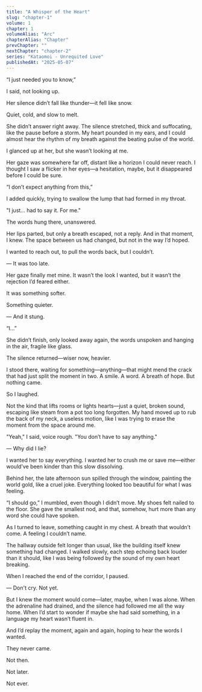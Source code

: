 ```yaml
---
title: "A Whisper of the Heart"
slug: "chapter-1"
volume: 1
chapter: 1
volumeAlias: "Arc"
chapterAlias: "Chapter"
prevChapter: ""
nextChapter: "chapter-2"
series: "Kataomoi - Unrequited Love"
publishedAt: "2025-05-07"
---
```

“I just needed you to know,” 

I said, not looking up. 

Her silence didn’t fall like thunder—it fell like snow. 

Quiet, cold, and slow to melt.


She didn’t answer right away. 
The silence stretched, thick and suffocating, like the pause before a storm. 
My heart pounded in my ears, and I could almost hear the rhythm of my breath against the beating pulse of the world.


I glanced up at her, but she wasn’t looking at me. 

Her gaze was somewhere far off, distant like a horizon I could never reach. 
I thought I saw a flicker in her eyes—a hesitation, maybe, but it disappeared before I could be sure.

“I don’t expect anything from this,” 

I added quickly, trying to swallow the lump that had formed in my throat. 


"I just... had to say it. For me."

The words hung there, unanswered. 

Her lips parted, but only a breath escaped, not a reply. 
And in that moment, I knew. 
The space between us had changed, but not in the way I’d hoped.

I wanted to reach out, to pull the words back, but I couldn’t. 

— It was too late.

Her gaze finally met mine. 
It wasn’t the look I wanted, but it wasn’t the rejection I’d feared either. 

It was something softer. 

Something quieter.

— And it stung.

“I...” 

She didn’t finish, only looked away again, the words unspoken and hanging in the air, fragile like glass.

The silence returned—wiser now, heavier.

I stood there, waiting for something—anything—that might mend the crack that had just split the moment in two. A smile. A word. A breath of hope. But nothing came.

So I laughed.

Not the kind that lifts rooms or lights hearts—just a quiet, broken sound, escaping like steam from a pot too long forgotten. My hand moved up to rub the back of my neck, a useless motion, like I was trying to erase the moment from the space around me.

"Yeah," I said, voice rough. "You don’t have to say anything."

— Why did I lie?

I wanted her to say everything. I wanted her to crush me or save me—either would’ve been kinder than this slow dissolving.

Behind her, the late afternoon sun spilled through the window, painting the world gold, like a cruel joke. Everything looked too beautiful for what I was feeling.

“I should go,” I mumbled, even though I didn’t move. My shoes felt nailed to the floor. She gave the smallest nod, and that, somehow, hurt more than any word she could have spoken.

As I turned to leave, something caught in my chest. A breath that wouldn’t come. A feeling I couldn’t name.

The hallway outside felt longer than usual, like the building itself knew something had changed. I walked slowly, each step echoing back louder than it should, like I was being followed by the sound of my own heart breaking.

When I reached the end of the corridor, I paused.

— Don't cry. Not yet.

But I knew the moment would come—later, maybe, when I was alone. When the adrenaline had drained, and the silence had followed me all the way home. When I’d start to wonder if maybe she had said something, in a language my heart wasn’t fluent in.

And I’d replay the moment, again and again, hoping to hear the words I wanted.

They never came.

Not then.

Not later.

Not ever.